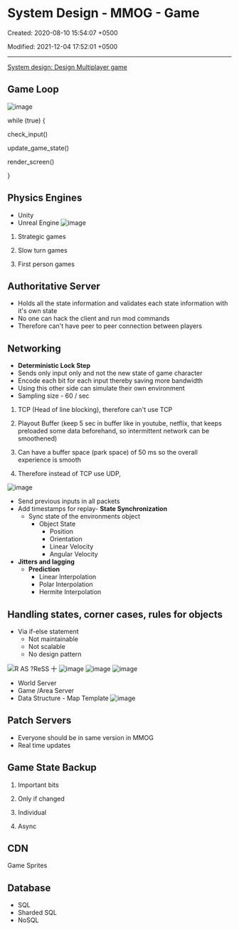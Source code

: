 # System Design - MMOG - Game

Created: 2020-08-10 15:54:07 +0500

Modified: 2021-12-04 17:52:01 +0500

---

[System design: Design Multiplayer game](https://www.youtube.com/playlist?list=PLkQkbY7JNJuCoOw3epgKcNIU6rFri4iQk)

## Game Loop

![image](media/System-Design-MMOG-Game-image1.png)

while (true) {

check_input()

update_game_state()

render_screen()

}

## Physics Engines

- Unity
- Unreal Engine
![image](media/System-Design-MMOG-Game-image2.png)

1. Strategic games

2. Slow turn games

3. First person games

## Authoritative Server

- Holds all the state information and validates each state information with it's own state
- No one can hack the client and run mod commands
- Therefore can't have peer to peer connection between players

## Networking

- **Deterministic Lock Step**
- Sends only input only and not the new state of game character
- Encode each bit for each input thereby saving more bandwidth
- Using this other side can simulate their own environment
- Sampling size - 60 / sec

1. TCP (Head of line blocking), therefore can't use TCP

2. Playout Buffer (keep 5 sec in buffer like in youtube, netflix, that keeps preloaded some data beforehand, so intermittent network can be smoothened)

3. Can have a buffer space (park space) of 50 ms so the overall experience is smooth

4. Therefore instead of TCP use UDP,

![image](media/System-Design-MMOG-Game-image3.png)

- Send previous inputs in all packets
- Add timestamps for replay-  **State Synchronization**
  - Sync state of the environments object
    - Object State
      - Position
      - Orientation
      - Linear Velocity
      - Angular Velocity
- **Jitters and lagging**
  - **Prediction**
    - Linear Interpolation
    - Polar Interpolation
    - Hermite Interpolation

## Handling states, corner cases, rules for objects

- Via if-else statement
  - Not maintainable
  - Not scalable
  - No design pattern

![R AS ?ReSS 十 ](media/System-Design-MMOG-Game-image4.png)
![image](media/System-Design-MMOG-Game-image5.png)
![image](media/System-Design-MMOG-Game-image6.png)
![image](media/System-Design-MMOG-Game-image7.png)

- World Server
- Game /Area Server
- Data Structure - Map Template
![image](media/System-Design-MMOG-Game-image8.png)

## Patch Servers

- Everyone should be in same version in MMOG
- Real time updates

## Game State Backup

1. Important bits

2. Only if changed

3. Individual

4. Async

## CDN

Game Sprites

## Database

- SQL
- Sharded SQL
- NoSQL
